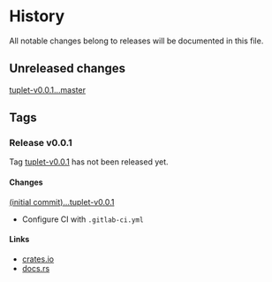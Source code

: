 # History

All notable changes belong to releases will be documented in this file.


## Unreleased changes

[tuplet-v0.0.1...master](
https://gitlab.com/n-tuple/tuplet/-/compare/tuplet-v0.0.1...master)


## Tags

### Release v0.0.1

Tag [tuplet-v0.0.1](
https://gitlab.com/n-tuple/tuplet/-/tags/tuplet-v0.0.1) has not been released
yet.

#### Changes

[(initial commit)...tuplet-v0.0.1](
https://gitlab.com/n-tuple/tuplet/-/compare/c8eff6d0...tuplet-v0.0.2)

* Configure CI with `.gitlab-ci.yml`

#### Links

* [crates.io](https://crates.io/crates/tuplet/0.0.1)
* [docs.rs](https://docs.rs/crate/tuplet/0.0.1)
